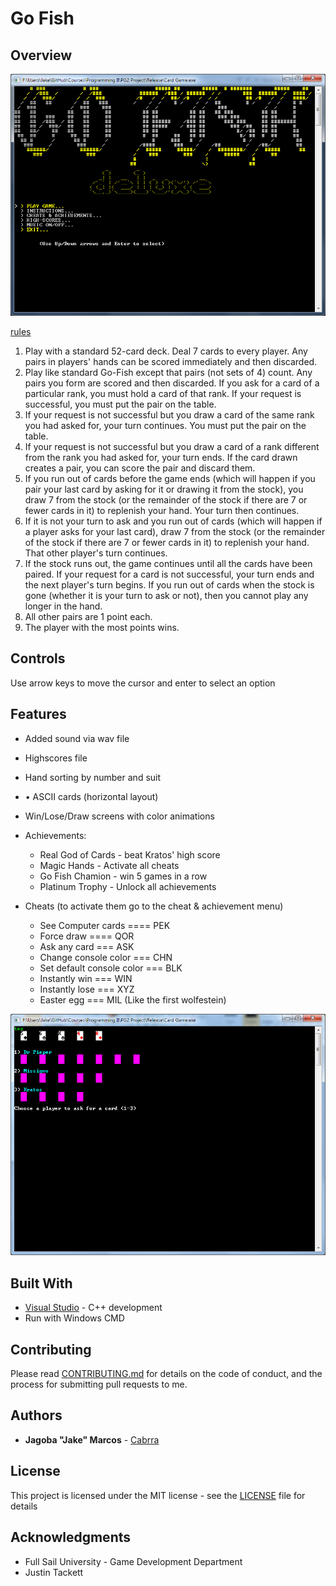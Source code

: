 Go Fish
========

## Overview

![Go Fish main](/Images/GoFish1.png)

[rules](https://www.pagat.com/invented/gofish_vars.html)

1.	Play with a standard 52-card deck. Deal 7 cards to every player. Any pairs in players' hands can be scored immediately and then discarded.
2.	Play like standard Go-Fish except that pairs (not sets of 4) count. Any pairs you form are scored and then discarded. If you ask for a card of a particular rank, you must hold a card of that rank. If your request is successful, you must put the pair on the table.
3.	If your request is not successful but you draw a card of the same rank you had asked for, your turn continues. You must put the pair on the table.
4.	If your request is not successful but you draw a card of a rank different from the rank you had asked for, your turn ends. If the card drawn creates a pair, you can score the pair and discard them.
5.	If you run out of cards before the game ends (which will happen if you pair your last card by asking for it or drawing it from the stock), you draw 7 from the stock (or the remainder of the stock if there are 7 or fewer cards in it) to replenish your hand. Your turn then continues.
6.	If it is not your turn to ask and you run out of cards (which will happen if a player asks for your last card), draw 7 from the stock (or the remainder of the stock if there are 7 or fewer cards in it) to replenish your hand. That other player's turn continues.
7.	If the stock runs out, the game continues until all the cards have been paired. If your request for a card is not successful, your turn ends and the next player's turn begins. If you run out of cards when the stock is gone (whether it is your turn to ask or not), then you cannot play any longer in the hand.
8.	All other pairs are 1 point each.
9.	The player with the most points wins.

## Controls
Use arrow keys to move the cursor and enter to select an option

## Features
+ Added sound via wav file
+ Highscores file
+ Hand sorting by number and suit
+ •	ASCII cards (horizontal layout)
+ Win/Lose/Draw screens with color animations

+ Achievements: 
	+ Real God of Cards - beat Kratos' high score
	+ Magic Hands 		- Activate all cheats
	+ Go Fish Chamion 	- win 5 games in a row
	+ Platinum Trophy 	- Unlock all achievements
	
+ Cheats (to activate them go to the cheat & achievement menu)
	+ See Computer cards ====  PEK	
	+ Force draw ==== QOR
	+ Ask any card === ASK									  
	+ Change console color === CHN
	+ Set default console color === BLK
	+ Instantly win === WIN			
	+ Instantly lose === XYZ
	+ Easter egg === MIL (Like the first wolfestein)  

![Go Fish](/Images/GoFish2.png)

## Built With

* [Visual Studio](https://visualstudio.microsoft.com/)	- C++ development
* Run with Windows CMD

## Contributing

Please read [CONTRIBUTING.md](https://github.com/Cabrra/Contributing-template/blob/master/Contributing-template.md) for details on the code of conduct, and the process for submitting pull requests to me.

## Authors

* **Jagoba "Jake" Marcos** - [Cabrra](https://github.com/Cabrra)

## License

This project is licensed under the MIT license - see the [LICENSE](LICENSE) file for details

## Acknowledgments

* Full Sail University - Game Development Department
* Justin Tackett
